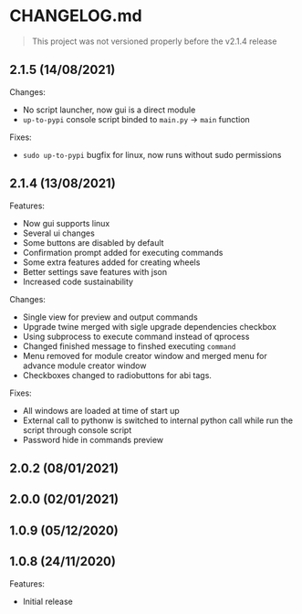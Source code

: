# CHANGELOG.md

> This project was not versioned properly before the v2.1.4 release


## 2.1.5 (14/08/2021)

Changes:

- No script launcher, now gui is a direct module
- `up-to-pypi` console script binded to `main.py` -> `main` function

Fixes:

- `sudo up-to-pypi` bugfix for linux, now runs without sudo permissions

## 2.1.4 (13/08/2021)

Features:

- Now gui supports linux
- Several ui changes
- Some buttons are disabled by default
- Confirmation prompt added for executing commands
- Some extra features added for creating wheels
- Better settings save features with json
- Increased code sustainability

Changes:

- Single view for preview and output commands
- Upgrade twine merged with sigle upgrade dependencies checkbox
- Using subprocess to execute command instead of qprocess
- Changed finished message to finshed executing `command`
- Menu removed for module creator window and merged menu for advance module creator window
- Checkboxes changed to radiobuttons for abi tags.

Fixes:

- All windows are loaded at time of start up
- External call to pythonw is switched to internal python call while run the script through console script
- Password hide in commands preview

## 2.0.2 (08/01/2021)

## 2.0.0 (02/01/2021)

## 1.0.9 (05/12/2020)

## 1.0.8 (24/11/2020)

Features:

- Initial release
